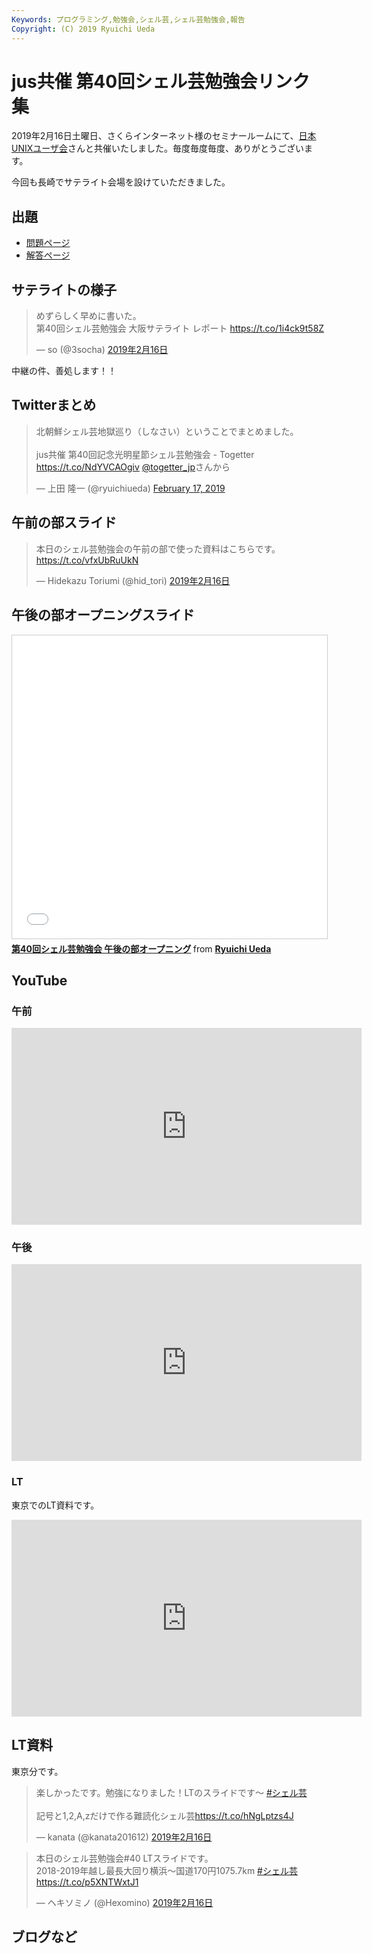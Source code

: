 ```yaml
---
Keywords: プログラミング,勉強会,シェル芸,シェル芸勉強会,報告
Copyright: (C) 2019 Ryuichi Ueda
---
```


# jus共催 第40回シェル芸勉強会リンク集

2019年2月16日土曜日、さくらインターネット様のセミナールームにて、[日本UNIXユーザ会](https://www.jus.or.jp/)さんと共催いたしました。毎度毎度毎度、ありがとうございます。

今回も長崎でサテライト会場を設けていただきました。

## 出題

* [問題ページ](/?post=20190216_shellgei_40_q)
* [解答ページ](/?post=20190216_shellgei_40)

## サテライトの様子

<blockquote class="twitter-tweet" data-lang="ja"><p lang="ja" dir="ltr">めずらしく早めに書いた。<br>第40回シェル芸勉強会 大阪サテライト レポート <a href="https://t.co/1i4ck9t58Z">https://t.co/1i4ck9t58Z</a></p>&mdash; so (@3socha) <a href="https://twitter.com/3socha/status/1096775338367959041?ref_src=twsrc%5Etfw">2019年2月16日</a></blockquote>
<script async src="https://platform.twitter.com/widgets.js" charset="utf-8"></script>

中継の件、善処します！！

## Twitterまとめ

<blockquote class="twitter-tweet" data-partner="tweetdeck"><p lang="ja" dir="ltr">北朝鮮シェル芸地獄巡り（しなさい）ということでまとめました。<br><br>jus共催 第40回記念光明星節シェル芸勉強会 - Togetter <a href="https://t.co/NdYVCAOgiv">https://t.co/NdYVCAOgiv</a> <a href="https://twitter.com/togetter_jp?ref_src=twsrc%5Etfw">@togetter_jp</a>さんから</p>&mdash; 上田 隆一 (@ryuichiueda) <a href="https://twitter.com/ryuichiueda/status/1096965420626587649?ref_src=twsrc%5Etfw">February 17, 2019</a></blockquote>
<script async src="https://platform.twitter.com/widgets.js" charset="utf-8"></script>


## 午前の部スライド

<blockquote class="twitter-tweet" data-lang="ja"><p lang="ja" dir="ltr">本日のシェル芸勉強会の午前の部で使った資料はこちらです。<a href="https://t.co/vfxUbRuUkN">https://t.co/vfxUbRuUkN</a></p>&mdash; Hidekazu Toriumi (@hid_tori) <a href="https://twitter.com/hid_tori/status/1096783671317606400?ref_src=twsrc%5Etfw">2019年2月16日</a></blockquote>
<script async src="https://platform.twitter.com/widgets.js" charset="utf-8"></script>

## 午後の部オープニングスライド

<iframe src="//www.slideshare.net/slideshow/embed_code/key/DSTimLy28BjGdk" width="595" height="485" frameborder="0" marginwidth="0" marginheight="0" scrolling="no" style="border:1px solid #CCC; border-width:1px; margin-bottom:5px; max-width: 100%;" allowfullscreen> </iframe> <div style="margin-bottom:5px"> <strong> <a href="//www.slideshare.net/ryuichiueda/40-132098653" title="第40回シェル芸勉強会 午後の部オープニング" target="_blank">第40回シェル芸勉強会 午後の部オープニング</a> </strong> from <strong><a href="https://www.slideshare.net/ryuichiueda" target="_blank">Ryuichi Ueda</a></strong> </div>

## YouTube

### 午前

<iframe width="560" height="315" src="https://www.youtube.com/embed/X3OLe01s34U" frameborder="0" allow="accelerometer; autoplay; encrypted-media; gyroscope; picture-in-picture" allowfullscreen></iframe>

### 午後

<iframe width="560" height="315" src="https://www.youtube.com/embed/-6s9TtEaTU4" frameborder="0" allow="accelerometer; autoplay; encrypted-media; gyroscope; picture-in-picture" allowfullscreen></iframe>

### LT

東京でのLT資料です。

<iframe width="560" height="315" src="https://www.youtube.com/embed/8TotAuBAjSQ" frameborder="0" allow="accelerometer; autoplay; encrypted-media; gyroscope; picture-in-picture" allowfullscreen></iframe>

## LT資料

東京分です。

<blockquote class="twitter-tweet" data-lang="ja"><p lang="ja" dir="ltr">楽しかったです。勉強になりました！LTのスライドです〜 <a href="https://twitter.com/hashtag/%E3%82%B7%E3%82%A7%E3%83%AB%E8%8A%B8?src=hash&amp;ref_src=twsrc%5Etfw">#シェル芸</a> <br><br>記号と1,2,A,zだけで作る難読化シェル芸<a href="https://t.co/hNgLptzs4J">https://t.co/hNgLptzs4J</a></p>&mdash; kanata (@kanata201612) <a href="https://twitter.com/kanata201612/status/1096794806422917120?ref_src=twsrc%5Etfw">2019年2月16日</a></blockquote>
<script async src="https://platform.twitter.com/widgets.js" charset="utf-8"></script>


<blockquote class="twitter-tweet" data-lang="ja"><p lang="ja" dir="ltr">本日のシェル芸勉強会#40 LTスライドです。<br>2018-2019年越し最長大回り横浜〜国道170円1075.7km <a href="https://twitter.com/hashtag/%E3%82%B7%E3%82%A7%E3%83%AB%E8%8A%B8?src=hash&amp;ref_src=twsrc%5Etfw">#シェル芸</a><a href="https://t.co/p5XNTWxtJ1">https://t.co/p5XNTWxtJ1</a></p>&mdash; ヘキソミノ (@Hexomino) <a href="https://twitter.com/Hexomino/status/1096754172014223361?ref_src=twsrc%5Etfw">2019年2月16日</a></blockquote>
<script async src="https://platform.twitter.com/widgets.js" charset="utf-8"></script>



## ブログなど
